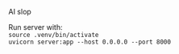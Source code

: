 AI slop

Run server with:  
`source .venv/bin/activate`  
`uvicorn server:app --host 0.0.0.0 --port 8000`
